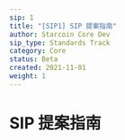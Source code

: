 ```yaml
---
sip: 1
title: "[SIP1] SIP 提案指南"
author: Starcoin Core Dev
sip_type: Standards Track
category: Core
status: Beta
created: 2021-11-01
weight: 1
---
```


# SIP 提案指南
